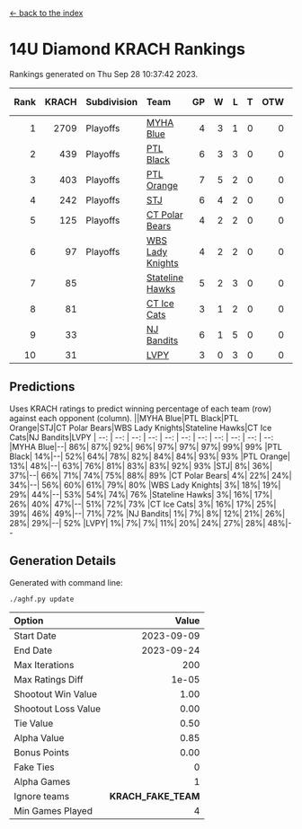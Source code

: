 [<- back to the index](readme.md)
# 14U Diamond KRACH Rankings
Rankings generated on Thu Sep 28 10:37:42 2023.

Rank|KRACH|Subdivision|Team|GP|W|L|T|OTW|OTL|SoS|Exp Wins|Win Diff
---:|---:|:---|:---|---:|---:|---:|---:|---:|---:|---:|---:|---:
1|2709|Playoffs|[MYHA Blue](https://gamesheetstats.com/seasons/3663/teams/140816/schedule)|4|3|1|0|0|0|1002|3.8|-0.0
2|439|Playoffs|[PTL Black](https://gamesheetstats.com/seasons/3663/teams/140815/schedule)|6|3|3|0|0|0|1201|3.8|-0.0
3|403|Playoffs|[PTL Orange](https://gamesheetstats.com/seasons/3663/teams/140821/schedule)|7|5|2|0|0|0|175|5.9|0.0
4|242|Playoffs|[STJ](https://gamesheetstats.com/seasons/3663/teams/140822/schedule)|6|4|2|0|0|0|156|4.9|0.0
5|125|Playoffs|[CT Polar Bears](https://gamesheetstats.com/seasons/3663/teams/140818/schedule)|4|2|2|0|0|0|194|2.8|-0.0
6|97|Playoffs|[WBS Lady Knights](https://gamesheetstats.com/seasons/3663/teams/140825/schedule)|4|2|2|0|0|0|115|2.9|0.0
7|85||[Stateline Hawks](https://gamesheetstats.com/seasons/3663/teams/140813/schedule)|5|2|3|0|0|0|172|2.9|0.0
8|81||[CT Ice Cats](https://gamesheetstats.com/seasons/3663/teams/140826/schedule)|3|1|2|0|0|0|211|1.9|0.0
9|33||[NJ Bandits](https://gamesheetstats.com/seasons/3663/teams/140828/schedule)|6|1|5|0|0|0|142|1.9|0.0
10|31||[LVPY](https://gamesheetstats.com/seasons/3663/teams/140820/schedule)|3|0|3|0|0|0|228|0.9|0.0

## Predictions
Uses KRACH ratings to predict winning percentage of each team (row) against each opponent (column).
||MYHA Blue|PTL Black|PTL Orange|STJ|CT Polar Bears|WBS Lady Knights|Stateline Hawks|CT Ice Cats|NJ Bandits|LVPY
| --: | --: | --: | --: | --: | --: | --: | --: | --: | --: | --: 
|MYHA Blue|--| 86%| 87%| 92%| 96%| 97%| 97%| 97%| 99%| 99%
|PTL Black| 14%|--| 52%| 64%| 78%| 82%| 84%| 84%| 93%| 93%
|PTL Orange| 13%| 48%|--| 63%| 76%| 81%| 83%| 83%| 92%| 93%
|STJ|  8%| 36%| 37%|--| 66%| 71%| 74%| 75%| 88%| 89%
|CT Polar Bears|  4%| 22%| 24%| 34%|--| 56%| 60%| 61%| 79%| 80%
|WBS Lady Knights|  3%| 18%| 19%| 29%| 44%|--| 53%| 54%| 74%| 76%
|Stateline Hawks|  3%| 16%| 17%| 26%| 40%| 47%|--| 51%| 72%| 73%
|CT Ice Cats|  3%| 16%| 17%| 25%| 39%| 46%| 49%|--| 71%| 72%
|NJ Bandits|  1%|  7%|  8%| 12%| 21%| 26%| 28%| 29%|--| 52%
|LVPY|  1%|  7%|  7%| 11%| 20%| 24%| 27%| 28%| 48%|--

## Generation Details

Generated with command line:
```
./aghf.py update
```

| Option | Value |
| :----- | ----: |
| Start Date | 2023-09-09 |
| End Date | 2023-09-24 |
| Max Iterations | 200 |
| Max Ratings Diff | 1e-05 |
| Shootout Win Value | 1.00 |
| Shootout Loss Value | 0.00 |
| Tie Value | 0.50 |
| Alpha Value | 0.85 |
| Bonus Points | 0.00 |
| Fake Ties | 0 |
| Alpha Games | 1 |
| Ignore teams | __KRACH_FAKE_TEAM__ |
| Min Games Played | 4 |

